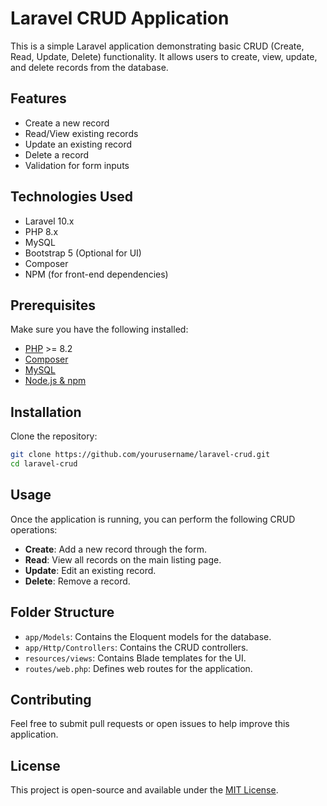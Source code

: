 # Laravel CRUD Application

This is a simple Laravel application demonstrating basic CRUD (Create, Read, Update, Delete) functionality. It allows users to create, view, update, and delete records from the database.

## Features

- Create a new record
- Read/View existing records
- Update an existing record
- Delete a record
- Validation for form inputs

## Technologies Used

- Laravel 10.x
- PHP 8.x
- MySQL
- Bootstrap 5 (Optional for UI)
- Composer
- NPM (for front-end dependencies)

## Prerequisites

Make sure you have the following installed:

- [PHP](https://www.php.net/downloads.php) >= 8.2
- [Composer](https://getcomposer.org/download/)
- [MySQL](https://dev.mysql.com/downloads/)
- [Node.js & npm](https://nodejs.org/)

## Installation

 Clone the repository:

   ```bash
   git clone https://github.com/yourusername/laravel-crud.git
   cd laravel-crud
   ```

## Usage

Once the application is running, you can perform the following CRUD operations:

- **Create**: Add a new record through the form.
- **Read**: View all records on the main listing page.
- **Update**: Edit an existing record.
- **Delete**: Remove a record.

## Folder Structure

- `app/Models`: Contains the Eloquent models for the database.
- `app/Http/Controllers`: Contains the CRUD controllers.
- `resources/views`: Contains Blade templates for the UI.
- `routes/web.php`: Defines web routes for the application.

## Contributing

Feel free to submit pull requests or open issues to help improve this application.

## License

This project is open-source and available under the [MIT License](LICENSE).

